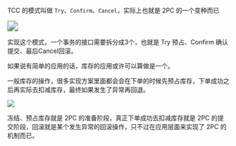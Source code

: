 TCC 的模式叫做 `Try`、`Confirm`、`Cancel`，实际上也就是 2PC 的一个变种而已

<img src="https://youpaiyun.zongqilive.cn/image/20210124100826.png" style="zoom:150%;" />



实现这个模式，一个事务的接口需要拆分成3个，也就是 Try 预占、Confirm 确认提交、最后Cancel回滚。



如果说有简单的应用的话，库存的应用或许可以算做是一个。

一般库存的操作，很多实现方案里面都会会在下单的时候先预占库存，下单成功之后再实际去扣减库存，最终如果发生了异常再回退。

![](https://youpaiyun.zongqilive.cn/image/20210124100943.png)

冻结、预占库存就是 2PC 的准备阶段，真正下单成功去扣减库存就是 2PC 的提交阶段，回滚就是某个发生异常的回滚操作，只不过在应用层面来实现了 2PC 的机制而已。

















